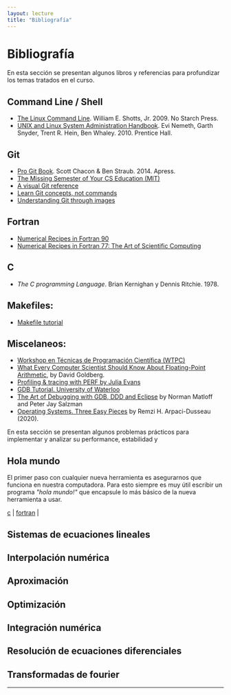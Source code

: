 ```yaml
---
layout: lecture
title: "Bibliografía"
---
```

# Bibliografía 
En esta sección se presentan algunos libros y referencias para profundizar los temas tratados en el curso.

## Command Line / Shell 
- [The Linux Command Line](https://linuxcommand.org/tlcl.php). William E. Shotts, Jr. 2009. No Starch Press.
- [UNIX and Linux System Administration Handbook](). Evi Nemeth, Garth Snyder, Trent R. Hein, Ben Whaley. 2010. Prentice Hall.

## Git
- [Pro Git Book](https://git-scm.com/book/es/v2). Scott Chacon & Ben Straub. 2014. Apress.
- [The Missing Semester of Your CS Education (MIT)](https://missing.csail.mit.edu/2020/version-control/)
- [A visual Git reference](https://marklodato.github.io/visual-git-guide/index-en.html)
- [Learn Git concepts, not commands](https://dev.to/unseenwizzard/learn-git-concepts-not-commands-4gjc)
- [Understanding Git through images](https://dev.to/nopenoshishi/understanding-git-through-images-4an1)

## Fortran
- [Numerical Recipes in Fortran 90](http://danida.vnu.edu.vn/cpis/files/Books/NumericalRecipesinF90.pdf)
- [Numerical Recipes in Fortran 77: The Art of Scientific Computing](https://websites.pmc.ucsc.edu/~fnimmo/eart290c_17/NumericalRecipesinF77.pdf)

## C
- *The C programming Language*. Brian Kernighan y Dennis Ritchie. 1978.

## Makefiles: 
- [Makefile tutorial](https://makefiletutorial.com/)

## Miscelaneos:
- [Workshop en Técnicas de Programación Científica (WTPC)](https://wtpc.github.io/clases)
- [What Every Computer Scientist Should Know About Floating-Point Arithmetic](https://ece.uwaterloo.ca/~dwharder/NumericalAnalysis/02Numerics/Double/paper.pdf), by David Goldberg. 
- [Profiling & tracing with PERF by Julia Evans]()
- [GDB Tutorial. University of Waterloo](https://www.youtube.com/watch?v=svG6OPyKsrw)
- [The Art of Debugging with GDB, DDD and Eclipse](https://zhjwpku.com/assets/pdf/books/The.Art.of.Debugging.with.GDB.DDD.and.Eclipse.pdf) by Norman Matloff and Peter Jay Salzman
- [Operating Systems. Three Easy Pieces]() by Remzi H. Arpaci-Dusseau (2020).


En esta sección se presentan algunos problemas prácticos para implementar y 
analizar su performance, estabilidad y 

## Hola mundo

El primer paso con cualquier nueva herramienta es asegurarnos que funciona en nuestra computadora.
Para esto siempre es muy útil escribir un programa *"hola mundo!"* que encapsule lo más básico de la 
nueva herramienta a usar.

[c](hola/hola.c)         |
[fortran](hola/hola.f90) |

## Sistemas de ecuaciones lineales


## Interpolación numérica


## Aproximación


## Optimización


## Integración numérica 


## Resolución de ecuaciones diferenciales


## Transformadas de fourier


---

































